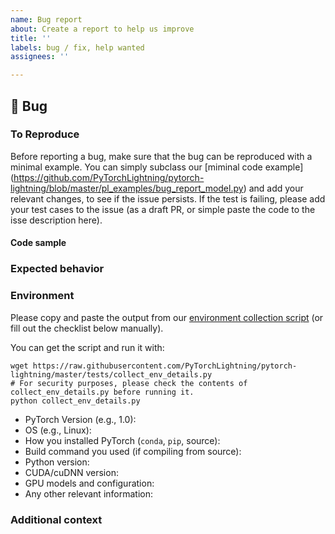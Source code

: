 ```yaml
---
name: Bug report
about: Create a report to help us improve
title: ''
labels: bug / fix, help wanted
assignees: ''

---
```


<!-- 
### Common bugs:
1. Tensorboard not showing in Jupyter-notebook see [issue 79](https://github.com/PyTorchLightning/pytorch-lightning/issues/79).    
2. PyTorch 1.1.0 vs 1.2.0 support [see FAQ](https://github.com/PyTorchLightning/pytorch-lightning#faq)    
-->

## 🐛 Bug

<!-- A clear and concise description of what the bug is. -->

### To Reproduce

Before reporting a bug, make sure that the bug can be reproduced with a minimal example. You can simply subclass our [miminal code example] (https://github.com/PyTorchLightning/pytorch-lightning/blob/master/pl_examples/bug_report_model.py) and add your relevant changes, to see if the issue persists. 
If the test is failing, please add your test cases to the issue (as a draft PR, or simple paste the code to the isse description here).

<!-- If you have a code sample, error messages, stack traces, please provide it here as well -->


#### Code sample
<!-- Ideally attach a minimal code sample to reproduce the decried issue. 
Minimal means having the shortest code but still preserving the bug. -->

### Expected behavior

<!-- A clear and concise description of what you expected to happen. -->

### Environment

Please copy and paste the output from our
[environment collection script](https://raw.githubusercontent.com/PyTorchLightning/pytorch-lightning/master/tests/collect_env_details.py)
(or fill out the checklist below manually).

You can get the script and run it with:
```
wget https://raw.githubusercontent.com/PyTorchLightning/pytorch-lightning/master/tests/collect_env_details.py
# For security purposes, please check the contents of collect_env_details.py before running it.
python collect_env_details.py
```

 - PyTorch Version (e.g., 1.0):
 - OS (e.g., Linux):
 - How you installed PyTorch (`conda`, `pip`, source):
 - Build command you used (if compiling from source):
 - Python version:
 - CUDA/cuDNN version:
 - GPU models and configuration:
 - Any other relevant information:

### Additional context

<!-- Add any other context about the problem here. -->

